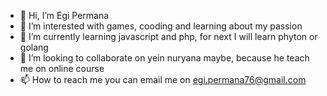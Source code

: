 - 👋 Hi, I’m Egi Permana
- 👀 I’m interested with games, cooding and learning about my passion
- 🌱 I’m currently learning javascript and php, for next I will learn phyton or golang
- 💞️ I’m looking to collaborate on yein nuryana maybe, because he teach me on online course
- 📫 How to reach me you can email me on egi.permana76@gmail.com

<!---
suregy/suregy is a ✨ special ✨ repository because its `README.md` (this file) appears on your GitHub profile.
You can click the Preview link to take a look at your changes.
--->
